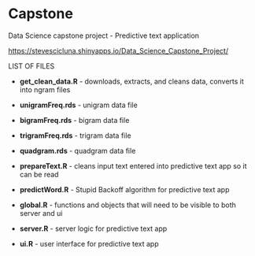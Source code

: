 # Capstone
Data Science capstone project - Predictive text application

https://stevescicluna.shinyapps.io/Data_Science_Capstone_Project/

LIST OF FILES

- **get_clean_data.R** - downloads, extracts, and cleans data, converts it into ngram files

- **unigramFreq.rds** - unigram data file

- **bigramFreq.rds** - bigram data file

- **trigramFreq.rds** - trigram data file

- **quadgram.rds** - quadgram data file

- **prepareText.R** - cleans input text entered into predictive text app so it can be read

- **predictWord.R** - Stupid Backoff algorithm for predictive text app

- **global.R** - functions and objects that will need to be visible to both server and ui

- **server.R** - server logic for predictive text app

- **ui.R** - user interface for predictive text app
